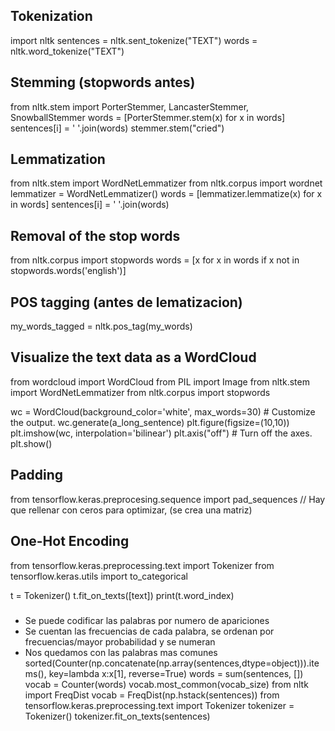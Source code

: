 ## Tokenization
import nltk
sentences = nltk.sent_tokenize("TEXT")
words = nltk.word_tokenize("TEXT")
## Stemming (stopwords antes)
from nltk.stem import PorterStemmer, LancasterStemmer, SnowballStemmer
words = [PorterStemmer.stem(x) for x in words]
sentences[i] = ' '.join(words)
stemmer.stem("cried")
## Lemmatization 
from nltk.stem import WordNetLemmatizer
from nltk.corpus import wordnet
lemmatizer = WordNetLemmatizer()
words = [lemmatizer.lemmatize(x) for x in words]
sentences[i] = ' '.join(words)
## Removal of the stop words
from nltk.corpus import stopwords
words = [x for x in words if x not in stopwords.words('english')]
## POS tagging (antes de lematizacion)
my_words_tagged = nltk.pos_tag(my_words)
## Visualize the text data as a WordCloud
from wordcloud import WordCloud
from PIL import Image
from nltk.stem import WordNetLemmatizer
from nltk.corpus import stopwords

wc = WordCloud(background_color='white', max_words=30)              # Customize the output.
wc.generate(a_long_sentence)
plt.figure(figsize=(10,10))
plt.imshow(wc, interpolation='bilinear')
plt.axis("off")                                    # Turn off the axes.
plt.show()
## Padding
from tensorflow.keras.preprocesing.sequence import pad_sequences
// Hay que rellenar con ceros para optimizar, (se crea una matriz)
## One-Hot Encoding
from tensorflow.keras.preprocessing.text import Tokenizer
from tensorflow.keras.utils import to_categorical

t = Tokenizer()
t.fit_on_texts([text])
print(t.word_index)

#####
- Se puede codificar las palabras por numero de apariciones
- Se cuentan las frecuencias de cada palabra, se ordenan por frecuencias/mayor probabilidad y se numeran
- Nos quedamos con las palabras mas comunes
sorted(Counter(np.concatenate(np.array(sentences,dtype=object))).items(), key=lambda x:x[1], reverse=True)
words = sum(sentences, [])
vocab = Counter(words)
vocab.most_common(vocab_size)
from nltk import FreqDist
vocab = FreqDist(np.hstack(sentences))
from tensorflow.keras.preprocessing.text import Tokenizer
tokenizer = Tokenizer()
tokenizer.fit_on_texts(sentences) 



